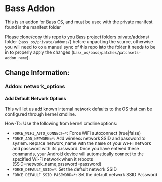# Bass Addon

This is an addon for Bass OS, and must be used with the private manifest found in the manifest folder. 

Please clone/copy this repo to you Bass project folders private/addons/ folder (`bass_os/private/addons/`) before unpacking the source, otherwise you will need to do a manual sync of this repo into the folder it needs to be in to properly apply the changes (`bass_os/bass/patches/patchsets-addon_name`).

## Change Information:

### Addon: network_options

#### Add Default Network Options

This will let us add known internal network defaults to the OS that can be configured through kernel cmdline.

How-To:
Use the following from kernel cmdline options:
* `FORCE_WIFI_AUTO_CONNECT=*`: Force WiFi autoconnect (true|false)
* `FORCE_ADD_NETWORK=*`: Add wireless network SSID and password to system. Replace network_name with the name of your Wi-Fi network and password with its password. Once you have entered these commands, your Android device will automatically connect to the specified Wi-Fi network when it reboots (SSID=network_name,password=password)
* `FORCE_DEFAULT_SSID=*`: Set the default network SSID
* `FORCE_DEFAULT_SSID_PASSWORD=*`: Set the default network SSID Password
